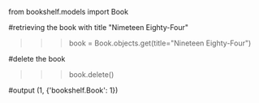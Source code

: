 from bookshelf.models import Book

#retrieving the book with title "Nimeteen Eighty-Four"
>>> book = Book.objects.get(title="Nineteen Eighty-Four")

#delete the book
>>> book.delete()

#output
(1, {'bookshelf.Book': 1})